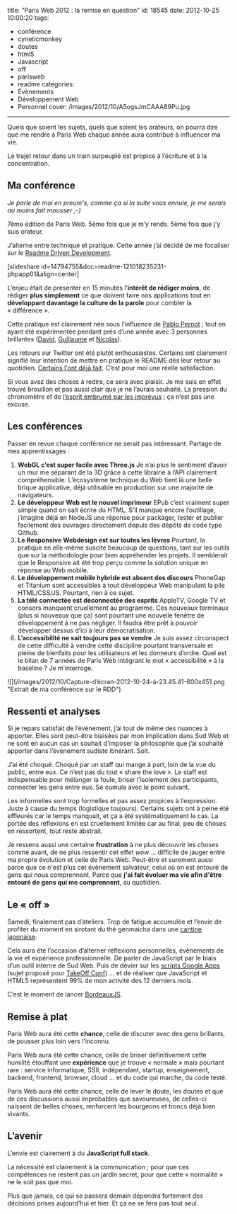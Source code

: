 title: "Paris Web 2012 : la remise en question"
id: 18545
date: 2012-10-25 10:00:20
tags:
- conférence
- cyneticmonkey
- doutes
- html5
- Javascript
- off
- parisweb
- readme
categories:
- Évènements
- Développement Web
- Personnel
cover: /images/2012/10/A5ogsJmCAAA89Pu.jpg
---

Quels que soient les sujets, quels que soient les orateurs, on pourra dire que me rendre à Paris Web chaque année aura contribué à influencer ma vie.

Le trajet retour dans un train surpeuplé est propice à l’écriture et à la concentration.

<!--more-->

## Ma conférence

_Je parle de moi en preum's, comme ça si la suite vous ennuie, je me serais au moins fait mousser ;-)_

7ème édition de Paris Web.
5ème fois que je m’y rends.
5ème fois que j’y suis orateur.

J’alterne entre technique et pratique. Cette année j’ai décidé de me focaliser sur le [Readme Driven Development](http://tom.preston-werner.com/2010/08/23/readme-driven-development.html).

[slideshare id=14794755&amp;doc=readme-121018235231-phpapp01&amp;align=center]

L’enjeu était de présenter en 15 minutes l’**intérêt de rédiger moins**, de rédiger **plus simplement** ce que doivent faire nos applications tout en **développant davantage la culture de la parole** pour combler la « différence ».

Cette pratique est clairement née sous l’influence de [Pablo Pernot](http://www.areyouagile.com/) ; tout en ayant été expérimentée pendant près d’une année avec 3 personnes brillantes ([David](https://longtermlaziness.wordpress.com/), [Guillaume](http://optimisationweb.fr/) et [Nicolas](http://naholyr.fr/)).

Les retours sur Twitter ont été plutôt enthousiastes. Certains ont clairement signifié leur intention de mettre en pratique le README dès leur retour au quotidien. [Certains l'ont déjà fait](https://twitter.com/DirtyF/status/260695161619771392). C’est pour moi une réelle satisfaction.

Si vous avez des choses à redire, ce sera avec plaisir.
Je me suis en effet trouvé brouillon et pas aussi clair que je ne l’aurais souhaité. La pression du chronomètre et de [l’esprit embrumé par les imprévus](http://www.sudouest.fr/2012/10/23/un-gros-couac-dans-la-success-story-857820-713.php) ; ça n’est pas une excuse.

## Les conférences

Passer en revue chaque conférence ne serait pas intéressant. Partage de mes apprentissages :

1.  **WebGL c’est super facile avec Three.js**
Je n’ai plus le sentiment d’avoir un mur me séparant de la 3D grâce à cette librairie à l’API clairement compréhensible. L’écosystème technique du Web tient là une belle brique applicative, déjà utilisable en production sur une majorité de navigateurs.
2.  **Le développeur Web est le nouvel imprimeur**
EPub c’est vraiment super simple quand on sait écrire du HTML. S’il manque encore l’outillage, j’imagine déjà en NodeJS une réponse pour packager, tester et publier facilement des ouvrages directement depuis des dépôts de code type Github.
3.  **Le Responsive Webdesign est sur toutes les lèvres**
Pourtant, la pratique en elle-même suscite beaucoup de questions, tant sur les outils que sur la méthodologie pour bien appréhender les projets. Il semblerait que le Responsive ait été trop perçu comme la solution unique en réponse au Web mobile.
4.  **Le développement mobile hybride est absent des discours**
PhoneGap et Titanium sont accessibles à tout développeur Web manipulant la pile HTML/CSS/JS. Pourtant, rien à ce sujet.
5.  **La télé connectée est déconnectée des esprits**
AppleTV, Google TV et consors manquent cruellement au programme. Ces nouveaux terminaux (plus si nouveaux que ça) sont pourtant une nouvelle fenêtre de développement à ne pas négliger. Il faudra être prêt à pouvoir développer dessus d’ici à leur démocratisation.
6.  **L’accessibilité ne sait toujours pas se vendre**
Je suis assez circonspect de cette difficulté à vendre cette discipline pourtant transversale et pleine de bienfaits pour les utilisateurs et les donneurs d’ordre.
Quel est le bilan de 7 années de Paris Web intégrant le mot « accessibilité » à la baseline ? Je m’interroge.
<div>![](/images/2012/10/Capture-d’écran-2012-10-24-à-23.45.41-600x451.png "Extrait de ma conférence sur le RDD")</div>

## Ressenti et analyses

Si je repars satisfait de l’évènement, j’ai tout de même des nuances à apporter. Elles sont peut-être biaisées par mon implication dans Sud Web et ne sont en aucun cas un souhait d’imposer la philosophie que j’ai souhaité apporter dans l’évènement sudiste itinérant. Soit.

J’ai été choqué. Choqué par un staff qui mange à part, loin de la vue du public, entre eux. Ce n’est pas du tout « share the love ». Le staff est indispensable pour mélanger la foule, briser l’isolement des participants, connecter les gens entre eux. Se cumule avec le point suivant.

Les informelles sont trop formelles et pas assez propices à l’expression. Juste à cause du temps (logistique toujours). Certains sujets ont à peine été effleurés car le temps manquait, et ça a été systématiquement le cas. La portée des réflexions en est cruellement limitée car au final, peu de choses en ressortent, tout reste abstrait.

Je ressens aussi une certaine **frustration** à ne plus découvrir les choses comme avant, de ne plus ressentir cet effet _wow_ … difficile de jauger entre ma propre évolution et celle de Paris Web. Peut-être et surement aussi parce que ce n'est plus cet évènement salvateur, celui où on est entouré de gens qui nous comprennent. Parce que **j'ai fait évoluer ma vie afin d'être entouré de gens qui me comprennent**, au quotidien.

## Le « off »

Samedi, finalement pas d’ateliers. Trop de fatigue accumulée et l’envie de profiter du moment en sirotant du thé genmaicha dans une [cantine japonaise](https://foursquare.com/v/nanashi/4d0905151657a35df0d02fe7).

Cela aura été l’occasion d’alterner réflexions personnelles, évènements de la vie et expérience professionnelle. De parler de JavaScript par le biais d’un outil interne de Sud Web. Puis de dévier sur les [scripts Google Apps](https://developers.google.com/apps-script/?hl=fr) (sujet proposé pour [TakeOff Conf](http://takeoffconf.com)) … et de réaliser que JavaScript et HTML5 représentent 99% de mon activité des 12 derniers mois.

C’est le moment de lancer [BordeauxJS](http://meetup.com/BordeauxJS/).

## Remise à plat

Paris Web aura été cette **chance**, celle de discuter avec des gens brillants, de pousser plus loin vers l’inconnu.

Paris Web aura été cette chance, celle de briser définitivement cette humilité étouffant une **expérience** que je trouve « normale » mais pourtant rare : service informatique, SSII, indépendant, startup, enseignement, backend, frontend, browser, cloud … et du code qui marche, du code testé.

Paris Web aura été cette chance, celle de lever le doute, les doutes et que de ces discussions aussi improbables que savoureuses, de celles-ci naissent de belles choses, renforcent les bourgeons et troncs déjà bien vivants.

## L’avenir

L’envie est clairement à du **JavaScript full stack**.

La nécessité est clairement à la communication ; pour que ces compétences ne restent pas un jardin secret, pour que cette « normalité » ne le soit pas que moi.

Plus que jamais, ce qui se passera demain dépendra fortement des décisions prises aujourd’hui et hier.
Et ça ne se fera pas tout seul.